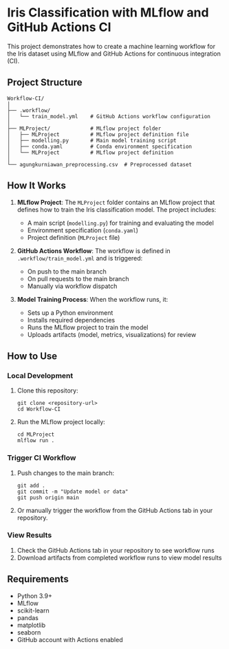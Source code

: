 # Iris Classification with MLflow and GitHub Actions CI

This project demonstrates how to create a machine learning workflow for the Iris dataset using MLflow and GitHub Actions for continuous integration (CI).

## Project Structure

```
Workflow-CI/
│
├── .workflow/
│   └── train_model.yml    # GitHub Actions workflow configuration
│
├── MLProject/             # MLflow project folder
│   ├── MLProject          # MLflow project definition file
│   ├── modelling.py       # Main model training script
│   ├── conda.yaml         # Conda environment specification
│   └── MLProject          # MLflow project definition
│
└── agungkurniawan_preprocessing.csv  # Preprocessed dataset
```

## How It Works

1. **MLflow Project**: The `MLProject` folder contains an MLflow project that defines how to train the Iris classification model. The project includes:
   - A main script (`modelling.py`) for training and evaluating the model
   - Environment specification (`conda.yaml`)
   - Project definition (`MLProject` file)

2. **GitHub Actions Workflow**: The workflow is defined in `.workflow/train_model.yml` and is triggered:
   - On push to the main branch
   - On pull requests to the main branch
   - Manually via workflow dispatch

3. **Model Training Process**: When the workflow runs, it:
   - Sets up a Python environment
   - Installs required dependencies
   - Runs the MLflow project to train the model
   - Uploads artifacts (model, metrics, visualizations) for review

## How to Use

### Local Development

1. Clone this repository:
   ```
   git clone <repository-url>
   cd Workflow-CI
   ```

2. Run the MLflow project locally:
   ```
   cd MLProject
   mlflow run .
   ```

### Trigger CI Workflow

1. Push changes to the main branch:
   ```
   git add .
   git commit -m "Update model or data"
   git push origin main
   ```

2. Or manually trigger the workflow from the GitHub Actions tab in your repository.

### View Results

1. Check the GitHub Actions tab in your repository to see workflow runs
2. Download artifacts from completed workflow runs to view model results

## Requirements

- Python 3.9+
- MLflow
- scikit-learn
- pandas
- matplotlib
- seaborn
- GitHub account with Actions enabled
